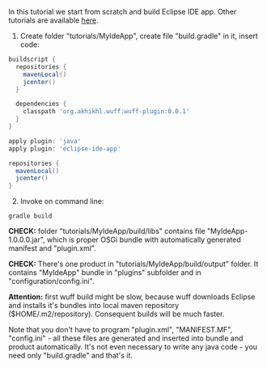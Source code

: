 In this tutorial we start from scratch and build Eclipse IDE app. Other tutorials are available [here](Tutorials).

1. Create folder "tutorials/MyIdeApp", create file "build.gradle" in it, insert code:

  ```groovy
  buildscript {
    repositories {
      mavenLocal()
      jcenter()
    }

    dependencies {
      classpath 'org.akhikhl.wuff:wuff-plugin:0.0.1'
    }
  }

  apply plugin: 'java'
  apply plugin: 'eclipse-ide-app'

  repositories {
    mavenLocal()
    jcenter()
  }
  ```

2. Invoke on command line:

  ```shell
  gradle build
  ```

  **CHECK:** folder "tutorials/MyIdeApp/build/libs" contains file "MyIdeApp-1.0.0.0.jar", which is proper OSGi bundle with automatically generated manifest and "plugin.xml".

  **CHECK:** There's one product in "tutorials/MyIdeApp/build/output" folder. It contains "MyIdeApp" bundle in "plugins" subfolder and in "configuration/config.ini". 

  **Attention:**  first wuff build might be slow, because wuff downloads Eclipse and installs it's bundles into local maven repository ($HOME/.m2/repository). Consequent builds will be much faster.

  Note that you don't have to program "plugin.xml", "MANIFEST.MF", "config.ini" - all these files are generated and inserted into bundle and product automatically. It's not even necessary to write any java code - you need only "build.gradle" and that's it.